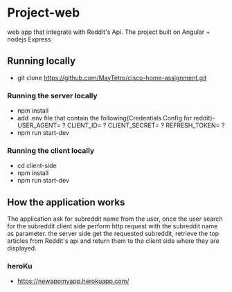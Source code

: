 # Project-web
web app that integrate with Reddit's Api.
The project built on Angular + nodejs Express 


## Running locally
- git clone https://github.com/MayTetro/cisco-home-assignment.git

### Running the server locally
- npm install
- add .env file that contain  the following(Credentials Config
  for reddit)- 
  USER_AGENT= ?
  CLIENT_ID= ? 
  CLIENT_SECRET= ?
  REFRESH_TOKEN= ?
- npm run start-dev

### Running the client locally
- cd client-side
- npm install
- npm run start-dev

## How the application works
The application ask for subreddit name from the user,
once the user search for the subreddit client side perform http 
request with the subreddit name as parameter.
the server side get the requested subreddit, retrieve the top
articles from Reddit's api and return them to the client side
where they are displayed.

### heroKu
- https://newappmyapp.herokuapp.com/


